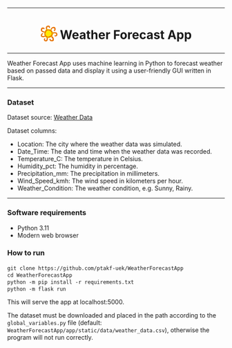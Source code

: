 ***

<h1 align="center">
<sub>
<img src="app/static/assets/icons/favicon.ico" height="40" width="40">
</sub>
Weather Forecast App
</h1>

***

Weather Forecast App uses machine learning in Python to forecast weather based on passed data and display it using a user-friendly GUI written in Flask.

***

### Dataset

Dataset source: [Weather Data](https://www.kaggle.com/datasets/prasad22/weather-data/data)

Dataset columns:

- Location: The city where the weather data was simulated.
- Date_Time: The date and time when the weather data was recorded.
- Temperature_C: The temperature in Celsius.
- Humidity_pct: The humidity in percentage.
- Precipitation_mm: The precipitation in millimeters.
- Wind_Speed_kmh: The wind speed in kilometers per hour.
- Weather_Condition: The weather condition, e.g. Sunny, Rainy.

***

### Software requirements

- Python 3.11
- Modern web browser

### How to run

```
git clone https://github.com/ptakf-uek/WeatherForecastApp
cd WeatherForecastApp
python -m pip install -r requirements.txt
python -m flask run
```

This will serve the app at localhost:5000.

The dataset must be downloaded and placed in the path according to the `global_variables.py` file (default: `WeatherForecastApp/app/static/data/weather_data.csv`), otherwise the program will not run correctly.
